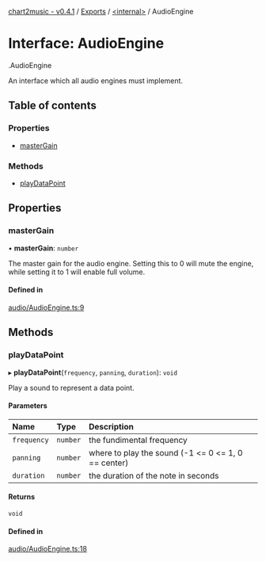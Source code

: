[chart2music - v0.4.1](../README.md) / [Exports](../modules.md) / [<internal\>](../modules/internal_.md) / AudioEngine

# Interface: AudioEngine

[<internal>](../modules/internal_.md).AudioEngine

An interface which all audio engines must implement.

## Table of contents

### Properties

- [masterGain](internal_.AudioEngine.md#mastergain)

### Methods

- [playDataPoint](internal_.AudioEngine.md#playdatapoint)

## Properties

### masterGain

• **masterGain**: `number`

The master gain for the audio engine.
Setting this to 0 will mute the engine, while setting it to 1 will enable full volume.

#### Defined in

[audio/AudioEngine.ts:9](https://github.com/julianna-langston/chart2music/blob/5c1c6b4/src/audio/AudioEngine.ts#L9)

## Methods

### playDataPoint

▸ **playDataPoint**(`frequency`, `panning`, `duration`): `void`

Play a sound to represent a data point.

#### Parameters

| Name | Type | Description |
| :------ | :------ | :------ |
| `frequency` | `number` | the fundimental frequency |
| `panning` | `number` | where to play the sound (-1 <= 0 <= 1, 0 == center) |
| `duration` | `number` | the duration of the note in seconds |

#### Returns

`void`

#### Defined in

[audio/AudioEngine.ts:18](https://github.com/julianna-langston/chart2music/blob/5c1c6b4/src/audio/AudioEngine.ts#L18)
